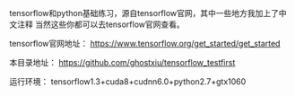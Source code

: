 tensorflow和python基础练习，源自tensorflow官网，其中一些地方我加上了中文注释
当然这些你都可以去tensorflow官网查看。

tensorflow官网地址：
https://www.tensorflow.org/get_started/get_started

本目录地址：
https://github.com/ghostxiu/tensorflow_testfirst

运行环境：
tensorflow1.3+cuda8+cudnn6.0+python2.7+gtx1060
